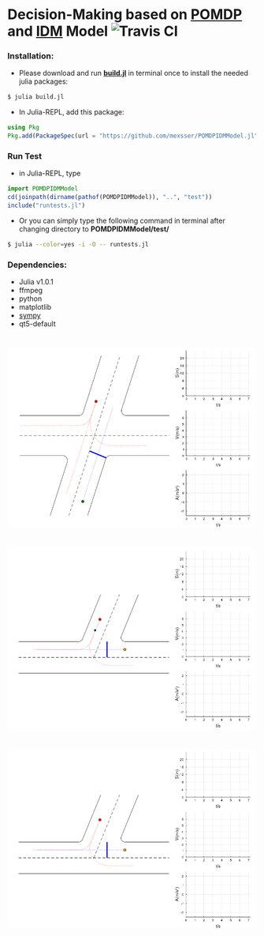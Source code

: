# Decision-Making based on [POMDP](https://en.wikipedia.org/wiki/Partially_observable_Markov_decision_process) and [IDM](https://en.wikipedia.org/wiki/Intelligent_driver_model) Model ![Travis CI](https://api.travis-ci.org/mexsser/POMDPIDMModel.jl.svg?branch=master)
### Installation:  
- Please download and run [**build.jl**](deps/build.jl) in terminal once to install the needed julia packages:
```bash
$ julia build.jl
```
- In Julia-REPL, add this package:
```julia
using Pkg
Pkg.add(PackageSpec(url = "https://github.com/mexsser/POMDPIDMModel.jl"))
```
### Run Test
- in Julia-REPL, type
```julia
import POMDPIDMModel
cd(joinpath(dirname(pathof(POMDPIDMModel)), "..", "test"))
include("runtests.jl")
```
- Or you can simply type the following command in terminal after changing directory to **POMDPIDMModel/test/**
```bash
$ julia --color=yes -i -O -- runtests.jl
```
### Dependencies:
- Julia v1.0.1  
- ffmpeg
- python
- matplotlib
- [sympy](https://github.com/sympy/sympy)
- qt5-default
#
![Crossroad](test/output/Crossroad.R1R3.Passive.gif)
#
![TJunction](test/output/TJunction.R1R3.Passive.gif)
#
![TJunction](test/output/TJunction.R1R2.Passive.gif)
